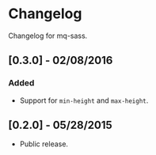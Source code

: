 # Changelog

Changelog for mq-sass.

## [0.3.0] - 02/08/2016
### Added
- Support for `min-height` and `max-height`.

## [0.2.0] - 05/28/2015
- Public release.
